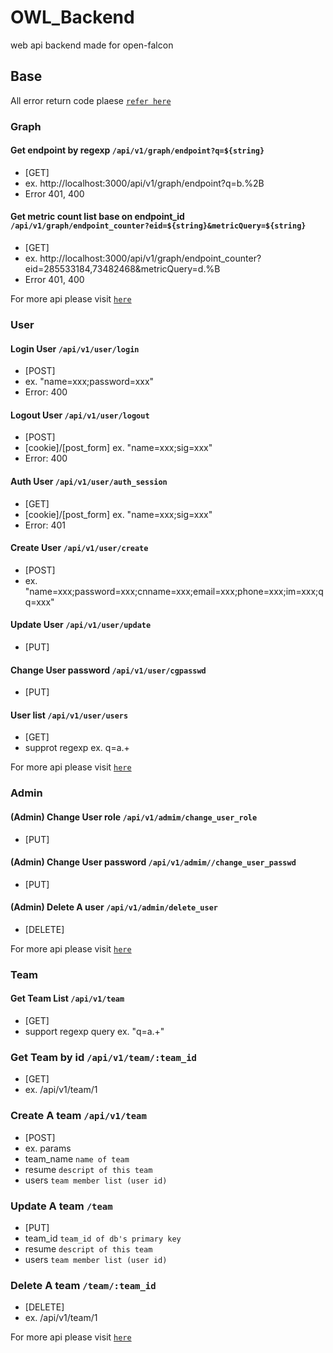 # OWL_Backend
web api backend made for open-falcon


## Base
All error return code plaese [`refer here`](https://golang.org/src/net/http/status.go)

### Graph

#### Get endpoint by regexp `/api/v1/graph/endpoint?q=${string}`
* [GET]
* ex. http://localhost:3000/api/v1/graph/endpoint?q=b.%2B
* Error 401, 400

#### Get metric count list base on endpoint_id `/api/v1/graph/endpoint_counter?eid=${string}&metricQuery=${string}`
* [GET]
* ex. http://localhost:3000/api/v1/graph/endpoint_counter?eid=285533184,73482468&metricQuery=d.%B
* Error 401, 400

For more api please visit [`here`](https://htmlpreview.github.io/?https://github.com/masato25/owl_backend/blob/master/doc/graph.html)

### User

#### Login User `/api/v1/user/login`
* [POST]
* ex. "name=xxx;password=xxx"
* Error: 400

#### Logout User `/api/v1/user/logout`
* [POST]
* [cookie]/[post_form] ex. "name=xxx;sig=xxx"
* Error: 400

#### Auth User `/api/v1/user/auth_session`
* [GET]
* [cookie]/[post_form] ex. "name=xxx;sig=xxx"
* Error: 401

#### Create User `/api/v1/user/create`
* [POST]
* ex. "name=xxx;password=xxx;cnname=xxx;email=xxx;phone=xxx;im=xxx;qq=xxx"

#### Update User `/api/v1/user/update`
* [PUT]

#### Change User password `/api/v1/user/cgpasswd`
* [PUT]

#### User list `/api/v1/user/users`
* [GET]
* supprot regexp ex. q=a.+

For more api please visit [`here`](https://htmlpreview.github.io/?https://github.com/masato25/owl_backend/blob/master/doc/user.html)
### Admin

#### (Admin) Change User role `/api/v1/admim/change_user_role`
* [PUT]

#### (Admin) Change User password `/api/v1/admim//change_user_passwd`
* [PUT]

#### (Admin) Delete A user `/api/v1/admin/delete_user`
* [DELETE]

For more api please visit [`here`](https://htmlpreview.github.io/?https://github.com/masato25/owl_backend/blob/master/doc/admin.html)

### Team

#### Get Team List `/api/v1/team`
* [GET]
* support regexp query ex. "q=a.+"

### Get Team by id `/api/v1/team/:team_id`
* [GET]
* ex. /api/v1/team/1

### Create A team  `/api/v1/team`
* [POST]
* ex. params
* team_name `name of team`
* resume `descript of this team`
* users `team member list (user id)`

### Update A team `/team`
* [PUT]
* team_id `team_id of db's primary key`
* resume `descript of this team`
* users `team member list (user id)`

### Delete A team `/team/:team_id`
* [DELETE]
* ex. /api/v1/team/1

For more api please visit [`here`](https://htmlpreview.github.io/?https://github.com/masato25/owl_backend/blob/master/doc/team.html)
